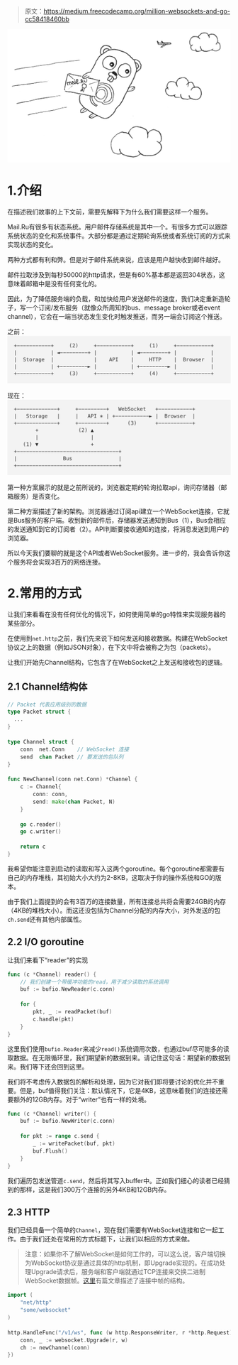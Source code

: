 > 原文：https://medium.freecodecamp.org/million-websockets-and-go-cc58418460bb

![0_wLetcGEycR5rjU-q](../images/0_wLetcGEycR5rjU-q.jpeg)

# 1.介绍
在描述我们故事的上下文前，需要先解释下为什么我们需要这样一个服务。

Mail.Ru有很多有状态系统。用户邮件存储系统是其中一个。有很多方式可以跟踪系统状态的变化和系统事件。大部分都是通过定期轮询系统或者系统订阅的方式来实现状态的变化。

两种方式都有利和弊。但是对于邮件系统来说，应该是用户越快收到邮件越好。

邮件拉取涉及到每秒50000的http请求，但是有60%基本都是返回304状态，这意味着邮箱中是没有任何变化的。

因此，为了降低服务端的负载，和加快给用户发送邮件的速度，我们决定重新造轮子，写一个订阅/发布服务（就像众所周知的bus、message broker或者event channel），它会在一端当状态发生变化时触发推送，而另一端会订阅这个推送。

之前：  
![1_TtT-WkAScOObNmkC8a8GRA](../images/1_TtT-WkAScOObNmkC8a8GRA.png)

现在：  
![1_dAYPDIPYh_D274DqZ3rnaw](../images/1_dAYPDIPYh_D274DqZ3rnaw.png)

第一种方案展示的就是之前所说的，浏览器定期的轮询拉取api，询问存储器（邮箱服务）是否变化。

第二种方案描述了新的架构。浏览器通过订阅api建立一个WebSocket连接，它就是Bus服务的客户端。收到新的邮件后，存储器发送通知到Bus（1），Bus会相应的发送通知到它的订阅者（2）。API判断要接收通知的连接，将消息发送到用户的浏览器。

所以今天我们要聊的就是这个API或者WebSocket服务。进一步的，我会告诉你这个服务将会实现3百万的网络连接。

# 2.常用的方式
让我们来看看在没有任何优化的情况下，如何使用简单的go特性来实现服务器的某些部分。

在使用到`net.http`之前，我们先来说下如何发送和接收数据。构建在WebSocket协议之上的数据（例如JSON对象），在下文中将会被称之为包（packets）。

让我们开始先Channel结构，它包含了在WebSocket之上发送和接收包的逻辑。

## 2.1 Channel结构体
```go
// Packet 代表应用级别的数据
type Packet struct {
  ...
}

type Channel struct {
    conn  net.Conn    // WebSocket 连接
    send  chan Packet // 要发送的包队列
}

func NewChannel(conn net.Conn) *Channel {
    c := Channel{
        conn: conn,
        send: make(chan Packet, N)
    }

    go c.reader()
    go c.writer()

    return c
}
```

我希望你能注意到启动的读取和写入这两个goroutine。每个goroutine都需要有自己的内存堆栈，其初始大小大约为2-8KB，这取决于你的操作系统和GO的版本。

由于我们上面提到的会有3百万的连接数量，所有连接总共将会需要24GB的内存（4KB的堆栈大小）。而这还没包括为Channel分配的内存大小，对外发送的包`ch.send`还有其他内部属性。

## 2.2 I/O goroutine
让我们来看下“reader”的实现

```go
func (c *Channel) reader() {
    // 我们创建一个带缓冲功能的read，用于减少读取的系统调用
    buf := bufio.NewReader(c.conn)

    for {
        pkt, _ := readPacket(buf)
        c.handle(pkt)
    }
}
```

这里我们使用`bufio.Reader`来减少`read()`系统调用次数，也通过buf尽可能多的读取数据。在无限循环里，我们期望新的数据到来。请记住这句话：期望新的数据到来。我们等下还会回到这里。

我们将不考虑传入数据包的解析和处理，因为它对我们即将要讨论的优化并不重要。但是，buf值得我们关注：默认情况下，它是4KB，这意味着我们的连接还需要额外的12GB内存。对于“writer”也有一样的处境。

```go
func (c *Channel) writer() {
    buf := bufio.NewWriter(c.conn)
    
    for pkt := range c.send {
        _ := writePacket(buf, pkt)
        buf.Flush()
    }
}
```

我们遍历包发送管道`c.send`，然后将其写入buffer中。正如我们细心的读者已经猜到的那样，这是我们300万个连接的另外4KB和12GB内存。

## 2.3 HTTP
我们已经具备一个简单的`Channel`，现在我们需要有WebSocket连接和它一起工作。由于我们还处在常用的方式标题下，让我们以相应的方式来做。

> 注意：如果你不了解WebSocket是如何工作的，可以这么说，客户端切换为WebSocket协议是通过具体的http机制，即Upgrade实现的。在成功处理Upgrade请求后，服务端和客户端就通过TCP连接来交换二进制WebSocket数据帧。[这里](https://tools.ietf.org/html/rfc6455#section-5.2)有篇文章描述了连接中帧的结构。

```go
import (
    "net/http"
    "some/websocket"
)

http.HandleFunc("/v1/ws", func (w http.ResponseWriter, r *http.Request) {
    conn, _ := websocket.Upgrade(r, w)
    ch := newChannel(conn)
}) 
```
